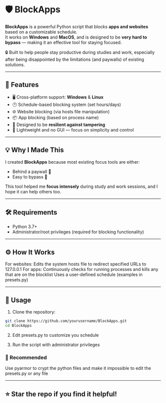 # 🛡️ BlockApps

**BlockApps** is a powerful Python script that blocks **apps and websites** based on a customizable schedule.  
It works on **Windows** and **MacOS**, and is designed to be **very hard to bypass** — making it an effective tool for staying focused.

🔒 Built to help people stay productive during studies and work, especially after being disappointed by the limitations (and paywalls) of existing solutions.

---

## 🚀 Features

- 🖥️ Cross-platform support: **Windows** & **Linux**
- 🕐 Schedule-based blocking system (set hours/days)
- 🌐 Website blocking (via hosts file manipulation)
- 📦 App blocking (based on process name)
- 💪 Designed to be **resilient against tampering**
- 🧠 Lightweight and no GUI — focus on simplicity and control

---

## 💡 Why I Made This

I created **BlockApps** because most existing focus tools are either:

- Behind a paywall 💸  
- Easy to bypass 🫠  

This tool helped me **focus intensely** during study and work sessions, and I hope it can help others too.

---

## 🛠️ Requirements

- Python 3.7+
- Administrator/root privileges (required for blocking functionality)

---

## ⚙️ How It Works

For websites: Edits the system hosts file to redirect specified URLs to 127.0.0.1
For apps: Continuously checks for running processes and kills any that are on the blocklist
Uses a user-defined schedule (examples in presets.py)

---

## 🧪 Usage

1. Clone the repository:

```bash
git clone https://github.com/yourusername/BlockApps.git
cd BlockApps
```

2. Edit presets.py to customize you schedule

3. Run the script with administrator privileges

### 👀 Recommended

Use pyarmor to crypt the python files and make it impossible to edit the presets.py or any file

---

## ⭐️ Star the repo if you find it helpful!
